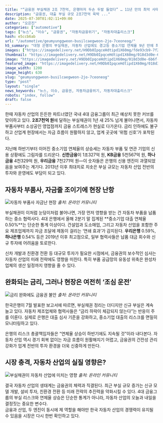```yaml
---
title: "“금융권 부실채권 2조 7천억, 은행마저 두손 두발 들었다” … 11년 만의 최악 사태에 ‘발칵’"
description: "금융권, 대출 부실 규모 2조7천억 육박 ..."
date: 2025-07-30T01:02:11+09:00
author: "오은진"
categories: ["automotive"]
tags: ["뉴스", "이슈", "금융권", "자동차금융위기", "자동차대출리스크"]
hash: e5ccb6ab
url: "/automotive/geumyunggweon-busilcaegweon-2jo-7ceoneog/"
h5_summary: "대형 은행의 부실채권, 자동차 산업에도 경고등 중소기업 연체율 9년 만에 최고…금융 시스템의 체력 시험대"
images: ["https://imagedelivery.net/H9Db0IpqceHdtipd1X60mg/fde93cb9-7f2f-4b0a-c7c6-fff868828d00/public", "https://imagedelivery.net/H9Db0IpqceHdtipd1X60mg/018d3d0e-6b6f-4b21-e720-704a9fabda00/public", "https://imagedelivery.net/H9Db0IpqceHdtipd1X60mg/dcdf34d2-25a8-47f9-c88c-c53c85cf3a00/public", "https://imagedelivery.net/H9Db0IpqceHdtipd1X60mg/37ca72e1-d986-4caa-4a45-7fb83fe8df00/public"]
thumbnail: "https://imagedelivery.net/H9Db0IpqceHdtipd1X60mg/018d3d0e-6b6f-4b21-e720-704a9fabda00/public"
image: "https://imagedelivery.net/H9Db0IpqceHdtipd1X60mg/018d3d0e-6b6f-4b21-e720-704a9fabda00/public"
featured_image: "https://imagedelivery.net/H9Db0IpqceHdtipd1X60mg/018d3d0e-6b6f-4b21-e720-704a9fabda00/public"
image_width: 1200
image_height: 630
slug: "geumyunggweon-busilcaegweon-2jo-7ceoneog"
type: "post"
layout: "single"
news_keywords: "뉴스, 이슈, 금융권, 자동차금융위기, 자동차대출리스크"
robots: "index, follow"
draft: false
---
```


한때 자동차 산업의 든든한 파트너였던 국내 4대 금융그룹이 최근 예상치 못한 커브를 맞이하고 있다. **2조7천억 원**에 달하는 부실채권이 1년 새 25% 넘게 불어나면서, 자동차 부품사부터 소상공인 영업점까지 금융 스트레스가 현실로 다가온다. 금리 인하에도 불구하고 산업계 현장에서는 자금 흐름이 원활하지 않고, 업계 곳곳에 ‘위험 신호’가 포착된다.

지난해 하반기부터 이어진 중소기업 연체율의 상승세는 자동차 부품 및 연관 기업의 신용 상황에도 그림자를 드리운다. **신한금융**이 1조327억 원, **KB금융** 5천567억 원, **하나금융** 4천329억 원, **우리금융** 7천271억 원—이 숫자들은 은행의 신용 엔진이 과열되었음을 보여주는 계기다. 2013년 이후 최대치로 치솟은 부실 규모는 자동차 산업 전반의 투자와 운영에도 부담이 되고 있다.

## 자동차 부품사, 자금줄 조이기에 현장 난항

![자동차 부품사 자금난 현장](https://imagedelivery.net/H9Db0IpqceHdtipd1X60mg/fde93cb9-7f2f-4b0a-c7c6-fff868828d00/public)
*출처: 온라인 커뮤니티*


부실채권이 이처럼 눈덩이처럼 불어나면, 가장 먼저 영향을 받는 건 자동차 부품을 납품하는 중소 협력사다. 4대 은행에서 올해 2분기 말 집계된 **중소기업 대출 연체율 0.50%**는 단순한 통계 이상이다. 건설업과 도소매업, 그리고 자동차 산업을 포함한 주요 제조업체까지 자금 조달에 제동이 걸리는 ‘연쇄 효과’가 감지된다. **우리은행** 0.59%, **하나은행** 0.54% 등은 2019년 이후 최고점으로, 일부 협력사들은 납품 대금 회수와 신규 투자에 어려움을 토로한다.

신차 개발과 친환경 전환 등 대규모 투자가 필요한 시점에서, 금융권의 보수적인 심사는 자동차 산업의 미래 전략에도 영향을 미친다. 특히 부품 공급망의 유동성 위축은 완성차 업체의 생산 일정까지 영향을 줄 수 있다.

## 완화되는 금리, 그러나 현장은 여전히 ‘조심 운전’

![금리 완화에도 금융권 불안](https://imagedelivery.net/H9Db0IpqceHdtipd1X60mg/dcdf34d2-25a8-47f9-c88c-c53c85cf3a00/public)
*출처: 온라인 커뮤니티*


한국은행이 7월 발표한 보고서에 따르면, 부실채권 정리는 더디지만 신규 부실은 계속 늘고 있다. 자동차 제조업체와 협력사들은 “금리 하락이 체감되지 않는다”는 반응이 주를 이룬다. 실제로 은행은 대출 심사 기준을 강화하고, 중소기업 대출의 리스크를 면밀히 모니터링하고 있다.

은행의 리스크 총괄책임자들은 “연체율 상승이 하반기에도 지속될 것”이라 내다본다. 자동차 산업 역시 경기 회복 없이는 자금 흐름이 원활해지기 어렵고, 금융권의 건전성 관리 강화가 업계 전반의 투자 환경을 더욱 신중하게 만든다.

## 시장 충격, 자동차 산업의 실질 영향은?

![부실채권이 자동차 산업에 미치는 영향](https://imagedelivery.net/H9Db0IpqceHdtipd1X60mg/37ca72e1-d986-4caa-4a45-7fb83fe8df00/public)
*출처: 온라인 커뮤니티*


결국 자동차 산업의 생태계는 금융권의 체력과 직결된다. 최근 부실 규모 증가는 신규 모델 개발, 설비 투자, 친환경 전환 등 미래 전략의 추진력을 약화시킬 수 있다. 4대 금융그룹의 부실 리스크와 연체율 상승은 단순한 통계가 아니라, 자동차 산업의 오늘과 내일을 결정짓는 중요한 변수다.  
금융과 산업, 두 엔진이 동시에 제 역할을 해야만 한국 자동차 산업의 경쟁력이 유지될 수 있음을 시장은 다시 한번 확인하고 있다.
